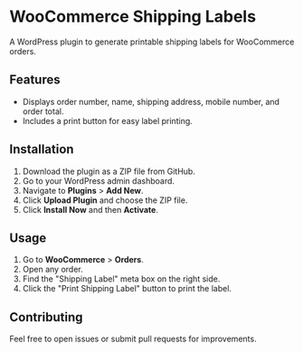 # WooCommerce Shipping Labels

A WordPress plugin to generate printable shipping labels for WooCommerce orders.

## Features
- Displays order number, name, shipping address, mobile number, and order total.
- Includes a print button for easy label printing.

## Installation
1. Download the plugin as a ZIP file from GitHub.
2. Go to your WordPress admin dashboard.
3. Navigate to **Plugins** > **Add New**.
4. Click **Upload Plugin** and choose the ZIP file.
5. Click **Install Now** and then **Activate**.

## Usage
1. Go to **WooCommerce** > **Orders**.
2. Open any order.
3. Find the "Shipping Label" meta box on the right side.
4. Click the "Print Shipping Label" button to print the label.

## Contributing
Feel free to open issues or submit pull requests for improvements.
